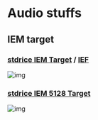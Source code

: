 # Audio stuffs

## IEM target
### [stdrice IEM Target](stdrice%20IEM.txt) / [IEF](stdrice%20IEM%20IEF.txt)
![img](https://files.catbox.moe/iax4ht.png)

### [stdrice IEM 5128 Target](stdrice%20IEM%205128.txt)
![img](https://files.catbox.moe/23ucsr.png)
